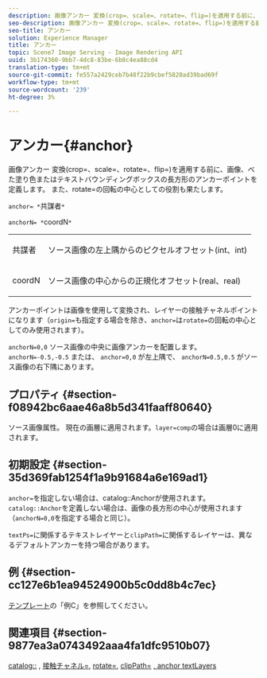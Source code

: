 ```yaml
---
description: 画像アンカー 変換(crop=、scale=、rotate=、flip=)を適用する前に、画像、べた塗り色またはテキストバウンディングボックスの長方形のアンカーポイントを定義します。 また、rotate=の回転の中心としての役割も果たします。
seo-description: 画像アンカー 変換(crop=、scale=、rotate=、flip=)を適用する前に、画像、べた塗り色またはテキストバウンディングボックスの長方形のアンカーポイントを定義します。 また、rotate=の回転の中心としての役割も果たします。
seo-title: アンカー
solution: Experience Manager
title: アンカー
topic: Scene7 Image Serving - Image Rendering API
uuid: 3b174360-9bb7-4dc8-83be-6b8c4ea88cd4
translation-type: tm+mt
source-git-commit: fe557a2429ceb7b48f22b9cbef5820ad39bad69f
workflow-type: tm+mt
source-wordcount: '239'
ht-degree: 3%

---
```



# アンカー{#anchor}

画像アンカー 変換(crop=、scale=、rotate=、flip=)を適用する前に、画像、べた塗り色またはテキストバウンディングボックスの長方形のアンカーポイントを定義します。 また、rotate=の回転の中心としての役割も果たします。

`anchor= *`共謀者`*`

`anchorN= *`coordN`*`

<table id="simpletable_3ED1CD0BF473439FA1132FC84B4452A8"> 
 <tr class="strow"> 
  <td class="stentry"> <p><span class="codeph"> <span class="varname"> 共謀者</span> </span> </p> </td> 
  <td class="stentry"> <p>ソース画像の左上隅からのピクセルオフセット(int、int) </p></td> 
 </tr> 
 <tr class="strow"> 
  <td class="stentry"> <p><span class="codeph"> <span class="varname"> coordN</span> </span> </p> </td> 
  <td class="stentry"> <p>ソース画像の中心からの正規化オフセット(real、real) </p></td> 
 </tr> 
</table>

アンカーポイントは画像を使用して変換され、レイヤーの接触チャネルポイントになります（`origin=`も指定する場合を除き、`anchor=`は`rotate=`の回転の中心としてのみ使用されます）。

`anchorN=0,0` ソース画像の中央に画像アンカーを配置します。`anchorN=-0.5,-0.5` または、 `anchor=0,0` が左上隅で、 `anchorN=0.5,0.5` がソース画像の右下隅にあります。

## プロパティ {#section-f08942bc6aae46a8b5d341faaff80640}

ソース画像属性。 現在の画層に適用されます。`layer=comp`の場合は画層0に適用されます。

## 初期設定 {#section-35d369fab1254f1a9b91684a6e169ad1}

`anchor=`を指定しない場合は、catalog::Anchorが使用されます。 `catalog::Anchor`を定義しない場合は、画像の長方形の中心が使用されます（`anchorN=0,0`を指定する場合と同じ）。

`textPs=`に関係するテキストレイヤーと`clipPath=`に関係するレイヤーは、異なるデフォルトアンカーを持つ場合があります。

## 例 {#section-cc127e6b1ea94524900b5c0dd8b4c7ec}

[テンプレート](../../../../../is-api/http-ref/image-serving-api-ref/c-http-protocol-reference/c-templates/c-templates.md#concept-3cd2d2adae0e41b2979b9640244d4d3e)の「例C」を参照してください。

## 関連項目 {#section-9877ea3a0743492aaa4fa1dfc9510b07}

[catalog::](/help/aem-is-ir-api/is-api/image-catalog/image-serving-api-ref/c-image-catalog-reference/c-image-svg-data-reference/c-image-data-reference/r-anchor-cat.md) ,  [接触チャネル=](../../../../../is-api/http-ref/image-serving-api-ref/c-http-protocol-reference/c-command-reference/r-origin.md#reference-e11c7ac06e2240cc884c3fec98f05138),  [rotate=](../../../../../is-api/http-ref/image-serving-api-ref/c-http-protocol-reference/c-command-reference/r-rotate.md#reference-12abb086635546ec9ec2e1a793dc1096),  [clipPath=](../../../../../is-api/http-ref/image-serving-api-ref/c-http-protocol-reference/c-command-reference/r-clippath.md#reference-8139b1b52dc54749b51b109521ddf83d) [, anchor textLayers](../../../../../is-api/http-ref/image-serving-api-ref/c-http-protocol-reference/c-text-formatting/r-text-layers.md#reference-47e78cfb18134db5ab09e17af14a6a8f)
